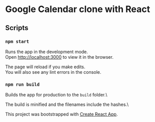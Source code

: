 # Google Calendar clone with React

## Scripts

### `npm start`

Runs the app in the development mode.\
Open [http://localhost:3000](http://localhost:3000) to view it in the browser.

The page will reload if you make edits.\
You will also see any lint errors in the console.

### `npm run build`

Builds the app for production to the `build` folder.\

The build is minified and the filenames include the hashes.\

This project was bootstrapped with [Create React App](https://github.com/facebook/create-react-app).
